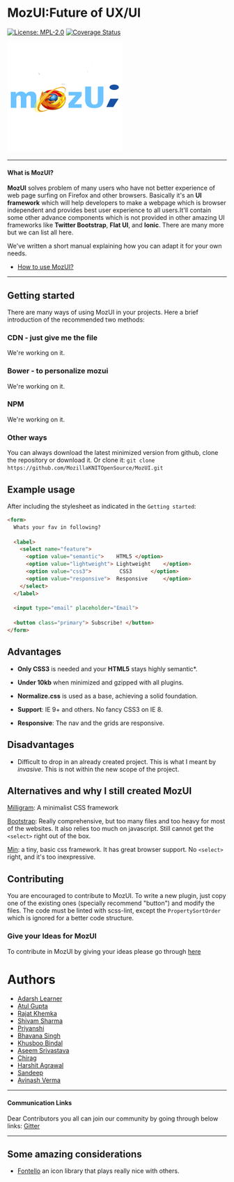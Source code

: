 # MozUI:Future of UX/UI
[![License: MPL-2.0](https://img.shields.io/crates/l/clippy.svg)](#License)
[![Coverage Status](https://coveralls.io/repos/github/aws/aws-sdk-js/badge.svg?branch=master)]()

![alt text](mozui.png)

***

#### What is MozUI?

**MozUI** solves problem of many users who have not better experience of web page surfing on Firefox and other browsers.
Basically it's an **UI framework** which will help developers to make a webpage which is browser independent and provides best user experience to all users.It'll contain some other advance components which is not provided in other amazing UI frameworks like **Twitter Bootstrap**, **Flat UI**, and **Ionic**.
There are many more but we can list all here.

We've written a short manual explaining how you can adapt it for your own needs.

* [How to use MozUI?](https://github.com/MozillaKNITOpenSource/MozUI/wiki)

***


## Getting started

There are many ways of using MozUI in your projects. Here a brief introduction of the recommended two methods:


### CDN - just give me the file

We're working on it.


### Bower - to personalize mozui

We're working on it.


### NPM

We're working on it.


### Other ways

You can always download the latest minimized version from github, clone the repository or download it. Or clone it: `git clone https://github.com/MozillaKNITOpenSource/MozUI.git`


## Example usage

After including the stylesheet as indicated in the `Getting started`:

```html
<form>
  Whats your fav in following?

  <label>
    <select name="feature">
      <option value="semantic">    HTML5 </option>
      <option value="lightweight"> Lightweight    </option>
      <option value="css3">         CSS3      </option>
      <option value="responsive">  Responsive     </option>
    </select>
  </label>

  <input type="email" placeholder="Email">

  <button class="primary"> Subscribe! </button>
</form>
```



## Advantages

- **Only CSS3** is needed and your **HTML5** stays highly semantic*.

- **Under 10kb** when minimized and gzipped with all plugins.

- **Normalize.css** is used as a base, achieving a solid foundation.

- **Support**: IE 9+ and others. No fancy CSS3 on IE 8.

- **Responsive**: The nav and the grids are responsive.





## Disadvantages

- Difficult to drop in an already created project. This is what I meant by *invasive*. This is not within the new scope of the project.



## Alternatives and why I still created MozUI

[Milligram](https://milligram.github.io/): A minimalist CSS framework

[Bootstrap](http://getbootstrap.com/): Really comprehensive, but too many files and too heavy for most of the websites. It also relies too much on javascript. Still cannot get the `<select>` right out of the box.

[Min](http://mincss.com/): a tiny, basic css framework. It has great browser support. No `<select>` right, and it's too inexpressive.



## Contributing

You are encouraged to contribute to MozUI. To write a new plugin, just copy one of the existing ones (specially recommend "button") and modify the files. The code must be linted with scss-lint, except the `PropertySortOrder` which is ignored for a better code structure.



###  Give your Ideas for MozUI

To contribute in MozUI by giving your ideas please go through [here](https://github.com/MozillaKNITOpenSource/MozUI/issues/2)


# Authors
* [Adarsh Learner](https://learneradarsh.github.io)
* [Atul Gupta](https://github.com/atul-ag)
* [Rajat Khemka](https://github.com/rajatkhemka)
* [Shivam Sharma](https://github.com/shvm-7397)
* [Priyanshi](https://github.com/pppriya)
* [Bhavana Singh](https://github.com/BH12ri)
* [Khusboo Bindal](https://github.com/khushboo998)
* [Aseem Srivastava](https://github.com/as3eem)
* [Chirag](https://github.com/chiraggoyal0714)
* [Harshit Agrawal](https://github.com/hagrawal97-github)
* [Sandeep](https://github.com/sandynigs)
* [Avinash Verma](https://github.com/Adien7368)
***


#### Communication Links
Dear Contributors you all can join our community by going through below links:
[Gitter](https://gitter.im/MozUI-Future-of-UI-and-Ux/Lobby)
***

## Some amazing considerations

- [Fontello](http://fontello.com/) an icon library that plays really nice with others.


